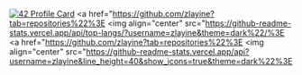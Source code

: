 [![42 Profile Card](https://1337-readme.vercel.app/api/profile?cursus=42cursus&login=elahyani)](https://github.com/mohouyizme/1337-readme)
<a href="https://github.com/zlayine?tab=repositories%22%3E
  <img align="center" src="https://github-readme-stats.vercel.app/api/top-langs/?username=zlayine&theme=dark%22/%3E
</a>
<a href="https://github.com/zlayine?tab=repositories%22%3E
 <img align="center" src="https://github-readme-stats.vercel.app/api?username=zlayine&line_height=40&show_icons=true&theme=dark%22%3E
</a>
<!--[![42 Profile Card](https://1337-readme.vercel.app/api/profile?cursus=42cursus&dark=true&login=elahyani)](https://github.com/mohouyizme/1337-readme)-->
<!--
**elahyani/elahyani** is a ✨ _special_ ✨ repository because its `README.md` (this file) appears on your GitHub profile.

Here are some ideas to get you started:

- 🔭 I’m currently working on ...
- 🌱 I’m currently learning ...
- 👯 I’m looking to collaborate on ...
- 🤔 I’m looking for help with ...
- 💬 Ask me about ...
- 📫 How to reach me: ...
- 😄 Pronouns: ...
- ⚡ Fun fact: ...
-->


